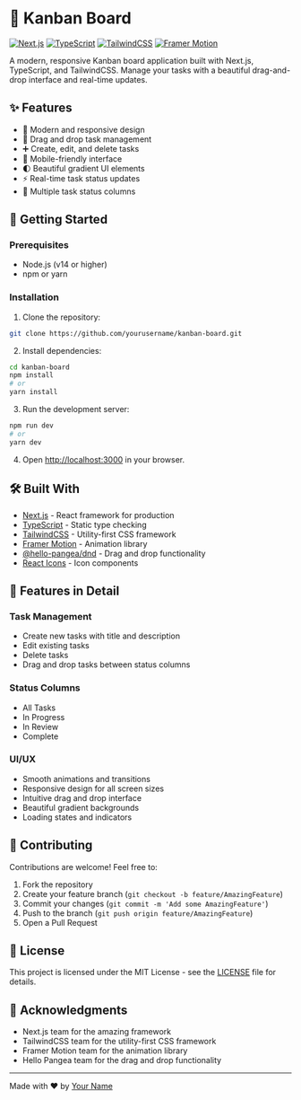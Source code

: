 # 🎯 Kanban Board

[![Next.js](https://img.shields.io/badge/Next.js-13.0-black.svg)](https://nextjs.org/)
[![TypeScript](https://img.shields.io/badge/TypeScript-5.0-blue.svg)](https://www.typescriptlang.org/)
[![TailwindCSS](https://img.shields.io/badge/TailwindCSS-3.0-38B2AC.svg)](https://tailwindcss.com/)
[![Framer Motion](https://img.shields.io/badge/Framer_Motion-10.0-ff69b4.svg)](https://www.framer.com/motion/)

A modern, responsive Kanban board application built with Next.js, TypeScript, and TailwindCSS. Manage your tasks with a beautiful drag-and-drop interface and real-time updates.

## ✨ Features

- 🎨 Modern and responsive design
- 🔄 Drag and drop task management
- ➕ Create, edit, and delete tasks
- 📱 Mobile-friendly interface
- 🌓 Beautiful gradient UI elements
- ⚡ Real-time task status updates
- 🎯 Multiple task status columns

## 🚀 Getting Started

### Prerequisites

- Node.js (v14 or higher)
- npm or yarn

### Installation

1. Clone the repository:
```bash
git clone https://github.com/yourusername/kanban-board.git
```

2. Install dependencies:
```bash
cd kanban-board
npm install
# or
yarn install
```

3. Run the development server:
```bash
npm run dev
# or
yarn dev
```

4. Open [http://localhost:3000](http://localhost:3000) in your browser.

## 🛠️ Built With

- [Next.js](https://nextjs.org/) - React framework for production
- [TypeScript](https://www.typescriptlang.org/) - Static type checking
- [TailwindCSS](https://tailwindcss.com/) - Utility-first CSS framework
- [Framer Motion](https://www.framer.com/motion/) - Animation library
- [@hello-pangea/dnd](https://github.com/hello-pangea/dnd) - Drag and drop functionality
- [React Icons](https://react-icons.github.io/react-icons/) - Icon components

## 📱 Features in Detail

### Task Management
- Create new tasks with title and description
- Edit existing tasks
- Delete tasks
- Drag and drop tasks between status columns

### Status Columns
- All Tasks
- In Progress
- In Review
- Complete

### UI/UX
- Smooth animations and transitions
- Responsive design for all screen sizes
- Intuitive drag and drop interface
- Beautiful gradient backgrounds
- Loading states and indicators

## 🤝 Contributing

Contributions are welcome! Feel free to:

1. Fork the repository
2. Create your feature branch (`git checkout -b feature/AmazingFeature`)
3. Commit your changes (`git commit -m 'Add some AmazingFeature'`)
4. Push to the branch (`git push origin feature/AmazingFeature`)
5. Open a Pull Request

## 📄 License

This project is licensed under the MIT License - see the [LICENSE](LICENSE) file for details.

## 🙏 Acknowledgments

- Next.js team for the amazing framework
- TailwindCSS team for the utility-first CSS framework
- Framer Motion team for the animation library
- Hello Pangea team for the drag and drop functionality

---

Made with ❤️ by [Your Name](https://github.com/yourusername)

